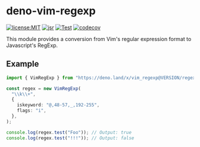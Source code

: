 # deno-vim-regexp

[![license:MIT](https://img.shields.io/github/license/Milly/deno-vim-regexp?style=flat-square)](LICENSE)
[![jsr](https://jsr.io/badges/@milly/vimregexp)](https://jsr.io/@milly/vimregexp)
[![Test](https://github.com/Milly/deno-vim-regexp/actions/workflows/test.yml/badge.svg)](https://github.com/Milly/deno-vim-regexp/actions/workflows/test.yml)
[![codecov](https://codecov.io/gh/Milly/deno-vim-regexp/graph/badge.svg?token=jygHYwOBbv)](https://codecov.io/gh/Milly/deno-vim-regexp)

This module provides a conversion from Vim's regular expression format to Javascript's RegExp.

## Example

```typescript
import { VimRegExp } from "https://deno.land/x/vim_regexp@VERSION/regexp.ts";

const regex = new VimRegExp(
  "\\k\\+",
  {
    iskeyword: "@,48-57,_,192-255",
    flags: "i",
  },
);

console.log(regex.test("Foo")); // Output: true
console.log(regex.test("!!!")); // Output: false
```
